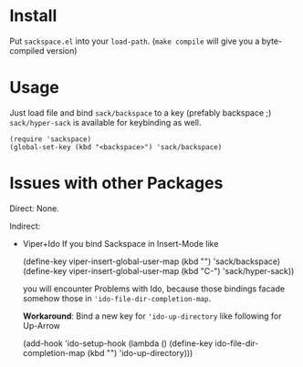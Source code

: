 <!-- -*- mode: markdown -*- -->
Install
=======

Put `sackspace.el` into your `load-path`.
(`make compile` will give you a byte-compiled version)

Usage
=====

Just load file and bind `sack/backspace` to a key (prefably backspace ;)
`sack/hyper-sack` is available for keybinding as well.

    (require 'sackspace)
    (global-set-key (kbd "<backspace>") 'sack/backspace)

Issues with other Packages
==========================

Direct: None.

Indirect:

 * Viper+Ido
   If you bind Sackspace in Insert-Mode like

    (define-key viper-insert-global-user-map (kbd "<backspace>") 'sack/backspace)
    (define-key viper-insert-global-user-map (kbd "C-<backspace>") 'sack/hyper-sack))

   you will encounter Problems with Ido, because those bindings facade somehow
   those in `'ido-file-dir-completion-map`.

   **Workaround**:
   Bind a new key for `'ido-up-directory` like following for Up-Arrow
   
    (add-hook 'ido-setup-hook
       (lambda ()
         (define-key ido-file-dir-completion-map (kbd "<up>")
                                                 'ido-up-directory)))
